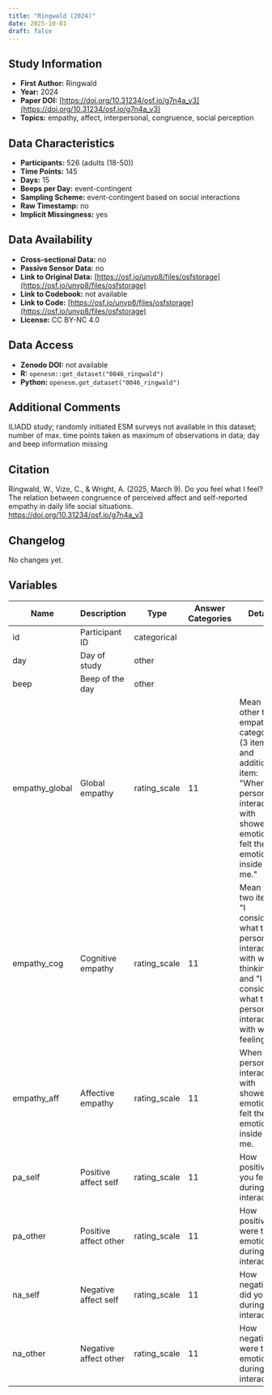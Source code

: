 ```yaml
---
title: "Ringwald (2024)"
date: 2025-10-01
draft: false
---
```



## Study Information

- **First Author:** Ringwald
- **Year:** 2024
- **Paper DOI:** [https://doi.org/10.31234/osf.io/g7n4a_v3](https://doi.org/10.31234/osf.io/g7n4a_v3)
- **Topics:** empathy, affect, interpersonal, congruence, social perception

## Data Characteristics

- **Participants:** 526 (adults (18-50))
- **Time Points:** 145
- **Days:** 15
- **Beeps per Day:** event-contingent
- **Sampling Scheme:** event-contingent based on social interactions
- **Raw Timestamp:** no
- **Implicit Missingness:** yes

## Data Availability

- **Cross-sectional Data:** no
- **Passive Sensor Data:** no
- **Link to Original Data:** [https://osf.io/unvp8/files/osfstorage](https://osf.io/unvp8/files/osfstorage)
- **Link to Codebook:** not available
- **Link to Code:** [https://osf.io/unvp8/files/osfstorage](https://osf.io/unvp8/files/osfstorage)
- **License:** CC BY-NC 4.0

## Data Access

- **Zenodo DOI:** not available
- **R:** `openesm::get_dataset("0046_ringwald")`
- **Python:** `openesm.get_dataset("0046_ringwald")`

## Additional Comments

ILIADD study; randomly initiated ESM surveys not available in this dataset; number of max. time points taken as maximum of observations in data; day and beep information missing


## Citation

Ringwald, W., Vize, C., & Wright, A. (2025, March 9). Do you feel what I feel? The relation between congruence of perceived affect and self-reported empathy in daily life social situations. https://doi.org/10.31234/osf.io/g7n4a_v3




## Changelog

No changes yet.

## Variables

| Name | Description | Type | Answer Categories | Details | Labels | Transformation | Source | Assessment Type | Construct | Comments |
|------|-------------|------|------------------|---------|--------|----------------|--------|----------------|----------|----------|
| id | Participant ID | categorical |  |  |  |  |  | ESM |  |  |
| day | Day of study | other |  |  |  |  |  | ESM |  |  |
| beep | Beep of the day | other |  |  |  |  |  | ESM |  |  |
| empathy_global | Global empathy | rating_scale | 11 | Mean of other two empathy categories (3 items) and additional item:<br>"When the person(s) I interacted with showed emotions, I <br>felt their emotions inside of me." |  | Mean-scored and likely person-mean centered |  | ESM | empathy |  |
| empathy_cog | Cognitive empathy | rating_scale | 11 | Mean of two items:<br>"I considered what the person(s) I interacted with was <br>thinking." and "I considered what the person(s) I interacted with was feeling." |  | Mean-scored and likely person-mean centered |  | ESM | cognitive empathy, empathy |  |
| empathy_aff | Affective empathy | rating_scale | 11 | When the person(s) I interacted with showed emotions, I <br>felt their emotions inside of me. |  | Mean-scored and likely person-mean centered |  | ESM | affective empathy, empathy |  |
| pa_self | Positive affect self | rating_scale | 11 | How positive did you feel during the interaction? |  | Likely person-mean centered |  | ESM | positive affect, affect, interaction |  |
| pa_other | Positive affect other | rating_scale | 11 | How positive were their emotions during the interaction? |  | Likely person-mean centered |  | ESM | positive affect, affect, interaction, external rating |  |
| na_self | Negative affect self | rating_scale | 11 | How negative did you feel during the interaction? |  | Likely person-mean centered |  | ESM | negative affect, affect |  |
| na_other | Negative affect other | rating_scale | 11 | How negative were their emotions during the interaction? |  | Likely person-mean centered |  | ESM | negative affect, affect, external rating |  |
